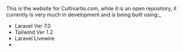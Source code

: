 This is the website for Cultivartis.com, while it is an open repository, it currently is very much in development and is being built using:_
- Laravel Ver 7.0
- Tailwind Ver 1.2
- Laravel Livewire
- 
